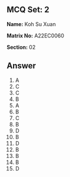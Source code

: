 ## MCQ Set: 2

**Name:** Koh Su Xuan

**Matrix No:** A22EC0060

**Section:** 02

## Answer
1. A
2. C
3. C
4. B
5. A
6. B
7. C
8. B
9. D
10. B
11. D
12. B
13. B
14. B
15. D
